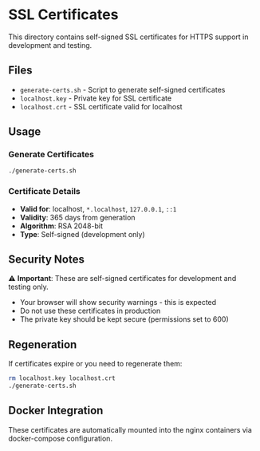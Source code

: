 # SSL Certificates

This directory contains self-signed SSL certificates for HTTPS support in development and testing.

## Files

- `generate-certs.sh` - Script to generate self-signed certificates
- `localhost.key` - Private key for SSL certificate
- `localhost.crt` - SSL certificate valid for localhost

## Usage

### Generate Certificates

```bash
./generate-certs.sh
```

### Certificate Details

- **Valid for**: localhost, `*.localhost`, `127.0.0.1`, `::1`
- **Validity**: 365 days from generation
- **Algorithm**: RSA 2048-bit
- **Type**: Self-signed (development only)

## Security Notes

⚠️ **Important**: These are self-signed certificates for development and testing only.

- Your browser will show security warnings - this is expected
- Do not use these certificates in production
- The private key should be kept secure (permissions set to 600)

## Regeneration

If certificates expire or you need to regenerate them:

```bash
rm localhost.key localhost.crt
./generate-certs.sh
```

## Docker Integration

These certificates are automatically mounted into the nginx containers via docker-compose configuration.
